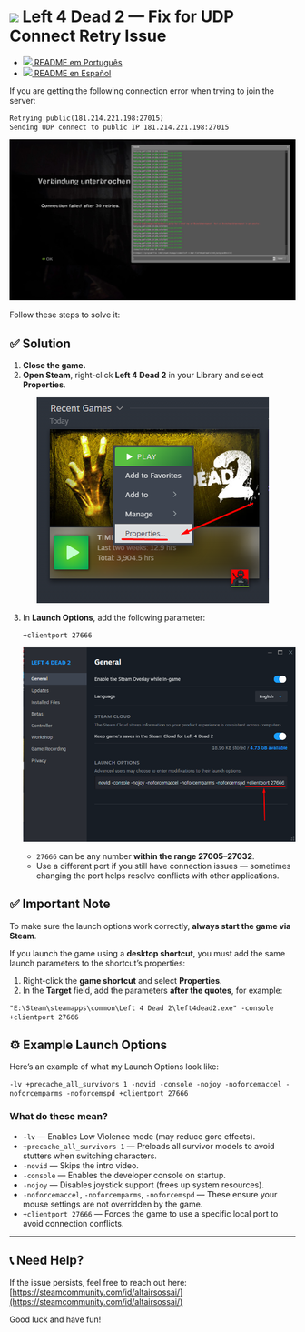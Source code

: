 
# <img src="https://cdn.jsdelivr.net/gh/hjnilsson/country-flags/svg/us.svg" width="40"/> Left 4 Dead 2 — Fix for UDP Connect Retry Issue

- [<img src="https://cdn.jsdelivr.net/gh/hjnilsson/country-flags/svg/br.svg" width="20"/> README em Português](./L4D2_CONNECT_FIX.pt.md)
- [<img src="https://cdn.jsdelivr.net/gh/hjnilsson/country-flags/svg/es.svg" width="20"/> README en Español](./L4D2_CONNECT_FIX.es.md)

If you are getting the following connection error when trying to join the server:

```
Retrying public(181.214.221.198:27015)
Sending UDP connect to public IP 181.214.221.198:27015
```

<p align="center">
  <img src="/tutorials/assets/connection-failed.jpg?raw=true" alt="Connection failed after 30 retries"/>
</p>

Follow these steps to solve it:

## ✅ Solution

1. **Close the game.**
2. **Open Steam**, right-click **Left 4 Dead 2** in your Library and select **Properties**.

<p align="center">
  <img src="/tutorials/assets/l4d2-properties.png?raw=true" alt="Left 4 Dead 2 properties"/>
</p>

3. In **Launch Options**, add the following parameter:  
   ```
   +clientport 27666
   ```

    <p align="center">
    <img src="/tutorials/assets/l4d2-launch-options.png?raw=true" alt="Left 4 Dead 2 launch options"/>
    </p>

   - `27666` can be any number **within the range 27005–27032**.  
   - Use a different port if you still have connection issues — sometimes changing the port helps resolve conflicts with other applications.

## ✅ Important Note

To make sure the launch options work correctly, **always start the game via Steam**.

If you launch the game using a **desktop shortcut**, you must add the same launch parameters to the shortcut’s properties:

1. Right-click the **game shortcut** and select **Properties**.
2. In the **Target** field, add the parameters **after the quotes**, for example:  

```
"E:\Steam\steamapps\common\Left 4 Dead 2\left4dead2.exe" -console +clientport 27666
```

## ⚙️ Example Launch Options

Here’s an example of what my Launch Options look like:  

```
-lv +precache_all_survivors 1 -novid -console -nojoy -noforcemaccel -noforcemparms -noforcemspd +clientport 27666
```

### What do these mean?

- `-lv` — Enables Low Violence mode (may reduce gore effects).
- `+precache_all_survivors 1` — Preloads all survivor models to avoid stutters when switching characters.
- `-novid` — Skips the intro video.
- `-console` — Enables the developer console on startup.
- `-nojoy` — Disables joystick support (frees up system resources).
- `-noforcemaccel`, `-noforcemparms`, `-noforcemspd` — These ensure your mouse settings are not overridden by the game.
- `+clientport 27666` — Forces the game to use a specific local port to avoid connection conflicts.

---

## 📞 Need Help?

If the issue persists, feel free to reach out here: [https://steamcommunity.com/id/altairsossai/](https://steamcommunity.com/id/altairsossai/)

Good luck and have fun!
